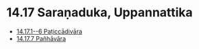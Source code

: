 

# 14.17 Saraṇaduka, Uppannattika

* [14.17.1--6 Paṭiccādivāra](14.17/14.17.1--6.md)
* [14.17.7 Pañhāvāra](14.17/14.17.7.md)



